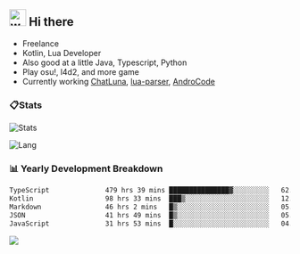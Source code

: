 ## <img alt="wave" src="https://raw.githubusercontent.com/MartinHeinz/MartinHeinz/master/wave.gif" width="30px"> Hi there

- Freelance
- Kotlin, Lua Developer
- Also good at a little Java, Typescript, Python
- Play osu!, l4d2, and more game
- Currently working [ChatLuna](https://github.com/ChatLunaLab), [lua-parser](https://github.com/dingyi222666/lua-parser), [AndroCode](https://github.com/dingyi222666/AndroCode)

### 📋Stats

![Stats](https://github-readme-stats.vercel.app/api?username=dingyi222666&show_icons=true&icon_color=47A69E&title_color=47A69E&count_private=true)    

![Lang](https://github-readme-stats.vercel.app/api/top-langs/?username=dingyi222666&layout=compact&title_color=47A69E&hide=html,css,c,c%2B%2B)   

### 📊 Yearly Development Breakdown


<!--START_SECTION:waka-->

```txt
TypeScript              479 hrs 39 mins ███████████████▓░░░░░░░░░   62.07 %
Kotlin                  98 hrs 33 mins  ███▒░░░░░░░░░░░░░░░░░░░░░   12.75 %
Markdown                46 hrs 2 mins   █▒░░░░░░░░░░░░░░░░░░░░░░░   05.96 %
JSON                    41 hrs 49 mins  █▒░░░░░░░░░░░░░░░░░░░░░░░   05.41 %
JavaScript              31 hrs 53 mins  █░░░░░░░░░░░░░░░░░░░░░░░░   04.13 %
```

<!--END_SECTION:waka-->

![](https://komarev.com/ghpvc/?username=dingyi222666)
